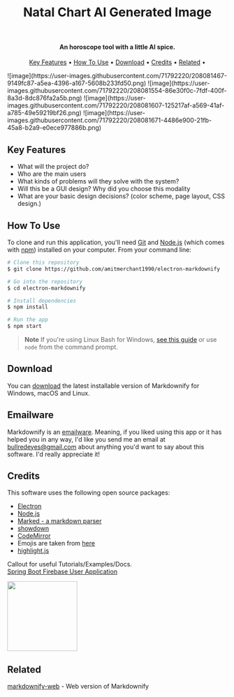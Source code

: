 <h1 align="center">
  <br>Natal Chart AI Generated Image<br><br>
</h1>

<h4 align="center">An horoscope tool with a little AI spice.</h4>

<p align="center">
  <a href="#key-features">Key Features</a> •
  <a href="#how-to-use">How To Use</a> •
  <a href="#download">Download</a> •
  <a href="#credits">Credits</a> •
  <a href="#related">Related</a> •
</p>
![image](https://user-images.githubusercontent.com/71792220/208081467-9149fc87-a5ea-4396-a167-5608b233fd50.png)
![image](https://user-images.githubusercontent.com/71792220/208081554-86e30f0c-7fdf-400f-8a3d-8dc876fa2a5b.png)
![image](https://user-images.githubusercontent.com/71792220/208081607-125217af-a569-41af-a785-49e59219bf26.png)
![image](https://user-images.githubusercontent.com/71792220/208081671-4486e900-21fb-45a8-b2a9-e0ece977886b.png)


## Key Features

* What will the project do?
* Who are the main users
* What kinds of problems will they solve with the system?
* Will this be a GUI design? Why did you choose this modality
* What are your basic design decisions? (color scheme, page layout, CSS design.)



## How To Use

To clone and run this application, you'll need [Git](https://git-scm.com) and [Node.js](https://nodejs.org/en/download/) (which comes with [npm](http://npmjs.com)) installed on your computer. From your command line:

```bash
# Clone this repository
$ git clone https://github.com/amitmerchant1990/electron-markdownify

# Go into the repository
$ cd electron-markdownify

# Install dependencies
$ npm install

# Run the app
$ npm start
```

> **Note**
> If you're using Linux Bash for Windows, [see this guide](https://www.howtogeek.com/261575/how-to-run-graphical-linux-desktop-applications-from-windows-10s-bash-shell/) or use `node` from the command prompt.


## Download

You can [download](https://github.com/amitmerchant1990/electron-markdownify/releases/tag/v1.2.0) the latest installable version of Markdownify for Windows, macOS and Linux.

## Emailware

Markdownify is an [emailware](https://en.wiktionary.org/wiki/emailware). Meaning, if you liked using this app or it has helped you in any way, I'd like you send me an email at <bullredeyes@gmail.com> about anything you'd want to say about this software. I'd really appreciate it!

## Credits

This software uses the following open source packages:

- [Electron](http://electron.atom.io/)
- [Node.js](https://nodejs.org/)
- [Marked - a markdown parser](https://github.com/chjj/marked)
- [showdown](http://showdownjs.github.io/showdown/)
- [CodeMirror](http://codemirror.net/)
- Emojis are taken from [here](https://github.com/arvida/emoji-cheat-sheet.com)
- [highlight.js](https://highlightjs.org/)

Callout for useful Tutorials/Examples/Docs. 
<br>
<a href="https://youtu.be/clH7SxG-Vdc"> Spring Boot Firebase User Application </a>

<a href="https://www.youtube.com/embed/ug_89Gx0Ow8">
	<img src="https://user-images.githubusercontent.com/71792220/202602482-e246b970-5461-4794-93e9-349a804dd544.png" width="160">
</a>


## Related

[markdownify-web](https://github.com/amitmerchant1990/markdownify-web) - Web version of Markdownify
